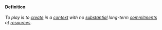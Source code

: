 #### Definition

*To play* is *to [create](https://github.com/gcassel/Modular-Organization-Terminology/blob/master/terms/create.md) in a [context](https://github.com/gcassel/Modular-Organization-Terminology/blob/master/terms/context.md) with no [substantial](https://github.com/gcassel/Modular-Organization-Terminology/blob/master/terms/substance.md) long-term [commitments](https://github.com/gcassel/Modular-Organization-Terminology/blob/master/terms/commit.md) of [resources](https://github.com/gcassel/Modular-Organization-Terminology/blob/master/terms/resource.md)*. 
